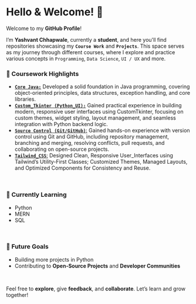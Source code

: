 # Hello & Welcome! 👋

Welcome to my **GitHub Profile**!

I’m **Yashvant Chhapwale**, currently a **student**, and here you'll find repositories showcasing my **`Course Work`** and **`Projects`**. This space serves as my journey through different courses, where I explore and practice various concepts in `Programming`, `Data Science`, `UI / UX` and more.
<br>

### 📘 Coursework Highlights

- [**`Core Java:`**](https://github.com/Yashvant-Chhapwale-Course-Work/CoreJava) Developed a solid foundation in Java programming, covering object-oriented principles, data structures, exception handling, and core libraries.
- [**`Custom_Tkinter (Python_UI):`**](https://github.com/Yashvant-Chhapwale-Course-Work/Custom-Tkinter) Gained practical experience in building modern, responsive user interfaces using CustomTkinter, focusing on custom themes, widget styling, layout management, and seamless integration with Python backend logic.
- [**`Source Control (Git/GitHub)`**:](https://github.com/Yashvant-Chhapwale-Course-Work/GitHub_Prompts) Gained hands-on experience with version control using Git and GitHub, including repository management, branching and merging, resolving conflicts, pull requests, and collaborating on open-source projects.
- [**`Tailwind_CSS`**:](https://github.com/Yashvant-Chhapwale-Course-Work/Tailwind_CSS) Designed Clean, Responsive User_Interfaces using Tailwind’s Utility-First Classes; Customized Themes, Managed Layouts, and Optimized Components for Consistency and Reuse.
<br>

### 🌱 Currently Learning

- Python
- MERN
- SQL
<br>

### 🚀 Future Goals

- Building more projects in Python
- Contributing to **Open-Source Projects** and **Developer Communities**
<br>

Feel free to **explore**, give **feedback**, and **collaborate**. Let’s learn and grow together!

<!---
Yashvant-Chhapwale-Course-Work/Yashvant-Chhapwale-Course-Work is a ✨ special ✨ repository because its `README.md` (this file) appears on your GitHub profile.
You can click the Preview link to take a look at your changes.
--->
